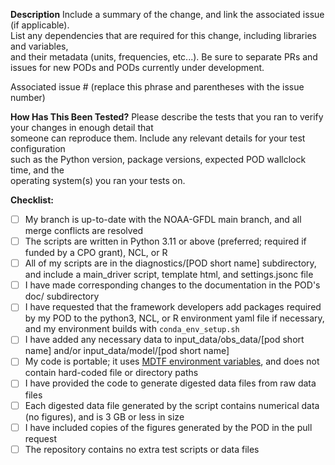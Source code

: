 **Description**
Include a summary of the change, and link the associated issue (if applicable).  
List any dependencies that are required for this change, including libraries and variables,  
and their metadata (units, frequencies, etc...). Be sure to separate PRs and issues for new PODs and PODs currently under development.

Associated issue # (replace this phrase and parentheses with the issue number)  

**How Has This Been Tested?**
Please describe the tests that you ran to verify your changes in enough detail that  
someone can reproduce them. Include any relevant details for your test configuration  
such as the Python version, package versions, expected POD wallclock time, and the   
operating system(s) you ran your tests on.

**Checklist:**
- [ ] My branch is up-to-date with the NOAA-GFDL main branch, and all merge conflicts are resolved
- [ ] The scripts are written in Python 3.11 or above (preferred; required if funded by a CPO grant), NCL, or R
- [ ] All of my scripts are in the diagnostics/[POD short name] subdirectory, and include a main_driver script, template html, and settings.jsonc file
- [ ] I have made corresponding changes to the documentation in the POD's doc/ subdirectory
- [ ] I have requested that the framework developers add packages required by my POD to the python3, NCL, or R environment yaml file if necessary, and my environment builds with `conda_env_setup.sh` 
- [ ] I have added any necessary data to input_data/obs_data/[pod short name] and/or input_data/model/[pod short name]
- [ ] My code is portable; it uses [MDTF environment variables](https://mdtf-diagnostics.readthedocs.io/en/latest/sphinx/ref_envvars.html), and does not contain hard-coded file or directory paths
- [ ] I have provided the code to generate digested data files from raw data files
- [ ] Each digested data file generated by the script contains numerical data (no figures), and is 3 GB or less in size
- [ ] I have included copies of the figures generated by the POD in the pull request
- [ ] The repository contains no extra test scripts or data files
